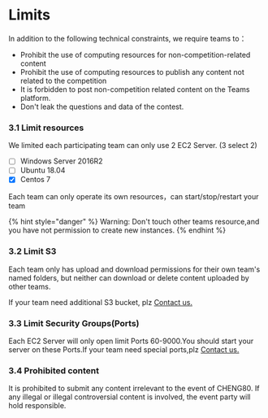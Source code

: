 # Limits

In addition to the following technical constraints, we require teams to：

* Prohibit the use of computing resources for non-competition-related content 
* Prohibit the use of computing resources to publish any content not related to the competition 
* It is forbidden to post non-competition related content on the Teams platform. 
* Don't leak the questions and data of the contest.



### 3.1 Limit resources

We limited each participating team can only use 2 EC2 Server. \(3 select 2\)

* [ ] Windows Server 2016R2
* [ ] Ubuntu 18.04
* [x] Centos 7

Each team can only operate its own resources，can start/stop/restart your team

{% hint style="danger" %}
Warning: Don't touch other teams resource,and you have not permission to create new instances.
{% endhint %}

### 3.2 Limit S3

Each team only has upload and download permissions for their own team's named folders, but neither can download or delete content uploaded by other teams.

If your team need additional S3 bucket, plz [Contact us.](../../tech-support/online-support.md)

### 3.3 Limit  Security Groups\(Ports\)

Each EC2 Server will only open limit Ports  60-9000.You should start your server on these Ports.If your team need special ports,plz [Contact us.](../../tech-support/online-support.md)

### 3.4 Prohibited content

It is prohibited to submit any content irrelevant to the event of CHENG80. If any illegal or illegal controversial content is involved, the event party will hold responsible.

